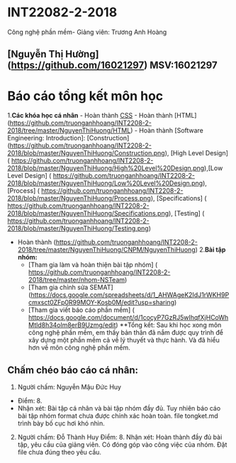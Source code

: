 ﻿# INT22082-2-2018
Công nghệ phần mềm- Giảng viên: Trương Anh Hoàng
## [Nguyễn Thị Hường] (https://github.com/16021297) MSV:16021297
# Báo cáo tổng kết môn học
1.**Các khóa học cá nhân**
	- Hoàn thành [CSS](https://github.com/truonganhhoang/INT2208-2-2018/tree/master/NguyenThiHuong/CSS)
	- Hoàn thành [HTML] (https://github.com/truonganhhoang/INT2208-2-2018/tree/master/NguyenThiHuong/HTML)
	- Hoàn thành [Software Engineering: Introduction]:
[Construction] (https://github.com/truonganhhoang/INT2208-2-2018/blob/master/NguyenThiHuong/Construction.png), [High Level Design] ( https://github.com/truonganhhoang/INT2208-2-2018/blob/master/NguyenThiHuong/High%20Level%20Design.png),[Low Level Design] ( https://github.com/truonganhhoang/INT2208-2-2018/blob/master/NguyenThiHuong/Low%20Level%20Design.png), [Process] ( https://github.com/truonganhhoang/INT2208-2-2018/blob/master/NguyenThiHuong/Process.png), [Specifications] ( https://github.com/truonganhhoang/INT2208-2-2018/blob/master/NguyenThiHuong/Specifications.png), [Testing] ( https://github.com/truonganhhoang/INT2208-2-2018/blob/master/NguyenThiHuong/Testing.png)
-	Hoàn thành (https://github.com/truonganhhoang/INT2208-2-2018/tree/master/NguyenThiHuong/CNPM/NguyenThiHuong)
2.**Bài tập nhóm:**
	- [Tham gia làm và hoàn thiện bài tập nhóm] ( https://github.com/truonganhhoang/INT2208-2-2018/tree/master/nhom-NSTeam)
	- [Tham gia chỉnh sửa SEMAT] (https://docs.google.com/spreadsheets/d/1_AHWAgeK2IdJ1rWKH9Pcmxsct0ZFp0R99MOY-Kosb0M/edit?usp=sharing)
	- [Tham gia viết báo cáo phần mềm] ( https://docs.google.com/document/d/1cocyP7GzRJ5wIhqfXjHCoWhMtld8h34olm8erB9Uzmg/edit)
**Tổng kết: Sau khi học xong môn công nghệ phần mềm, em thấy bản thân đã nắm được quy trình để xây dựng một phần mềm cả về lý thuyết và thực hành. Và đã hiểu hơn về môn công nghệ phần mềm.

## Chấm chéo báo cáo cá nhân:
1. Người chấm: Nguyễn Mậu Đức Huy 
* Điểm: 8.
* Nhận xét: Bài tập cá nhân và bài tập nhóm đầy đủ. Tuy nhiên báo cáo bài tập nhóm format chưa được chính xác hoàn toàn. file tongket.md trình bày bố cục hơi khó nhìn.

2. Người chấm: Đỗ Thành Huy
Điểm: 8.
Nhận xét: Hoàn thành đầy đủ bài tập, yêu cầu của giảng viên. Có đóng góp vào công việc của nhóm. Đặt file chưa đúng theo yêu cầu.
